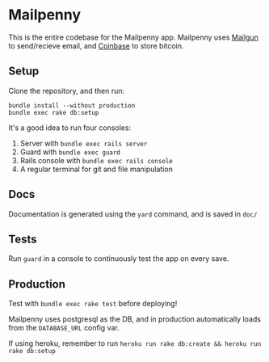 Mailpenny
=========

This is the entire codebase for the Mailpenny app. Mailpenny uses [Mailgun](http://mailgun.com) to send/recieve email, and [Coinbase](http://coinbase.com) to store bitcoin.

## Setup

Clone the repository, and then run:  

```
bundle install --without production
bundle exec rake db:setup
```

It's a good idea to run four consoles:
  1. Server with `bundle exec rails server`
  2. Guard with `bundle exec guard`
  3. Rails console with `bundle exec rails console`
  4. A regular terminal for git and file manipulation

## Docs

Documentation is generated using the `yard` command, and is saved in `doc/`

## Tests

Run `guard` in a console to continuously test the app on every save.

## Production

Test with `bundle exec rake test` before deploying!

Mailpenny uses postgresql as the DB, and in production automatically loads from
the `DATABASE_URL` config var.

If using heroku, remember to run
`heroku run rake db:create && heroku run rake db:setup`
